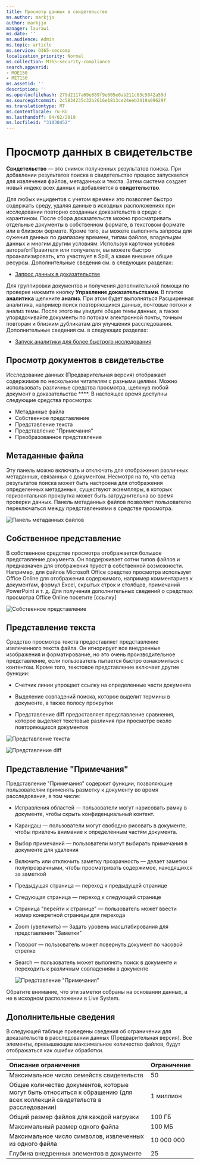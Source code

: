 ```yaml
---
title: Просмотр данных в свидетельстве
ms.author: markjjo
author: markjjo
manager: laurawi
ms.date: ''
ms.audience: Admin
ms.topic: article
ms.service: O365-seccomp
localization_priority: Normal
ms.collection: M365-security-compliance
search.appverid:
- MOE150
- MET150
ms.assetid: ''
description: ''
ms.openlocfilehash: 279d2117a69e889f9e605e0ab211c03c5842a59d
ms.sourcegitcommit: 2c5834235c32b2616e1813ce24eeb3419a09629f
ms.translationtype: MT
ms.contentlocale: ru-RU
ms.lasthandoff: 04/02/2019
ms.locfileid: "31030452"
---
```

# <a name="review-data-in-evidence"></a>Просмотр данных в свидетельстве

**Свидетельство** — это снимок полученных результатов поиска. При добавлении результатов поиска в свидетельство процесс запускается для извлечения файлов, метаданных и текста. Затем система создает новый индекс всех данных и добавляется в **свидетельство**. 

Для любых инцидентов с учетом времени это позволяет быстро содержать среду, удаляя данные в исходных расположениях при исследовании повторно созданных доказательств в среде с карантином. После сбора доказательств можно просматривать отдельные документы в собственном формате, в текстовом формате или в близком формате. Кроме того, вы можете выполнять запросы для сужения данных по диапазону времени, типам файлов, владельцам данных и многим другим условиям. Используя карточки условия автора/отПравителя или получателя, вы можете быстро проанализировать, кто участвует в Spill, а какие внешние общие ресурсы. Дополнительные сведения см. в следующих разделах:

  - [Запрос данных в доказательстве](evidence-query.md)

Для группировки документов и получения дополнительной помощи по проверке нажмите кнопку **Управление доказательствами**. В плитке **аналитика** щелкните **анализ**. При этом будет выполняться Расширенная аналитика, например поиск повторяющихся данных, почтовые потоки и анализ темы. После этого вы увидите общие темы данных, а также упорядочивайте документы по потокам электронной почты, точным повторам и близким дубликатам для улучшения расследования. Дополнительные сведения см. в следующих разделах:

  - [Запуск аналитики для более быстрого исследования](run-analytics-to-investigate-faster.md)

## <a name="view-documents-in-evidence"></a>Просмотр документов в свидетельстве

Исследование данных (Предварительная версия) отображает содержимое по нескольким читателям с разными целями. Можно использовать различные средства просмотра, щелкнув любой документ в доказательстве ****. В настоящее время доступны следующие средства просмотра:

- Метаданные файла
- Собственное представление
- Представление текста
- Представление "Примечания"
- Преобразованное представление

## <a name="file-metadata"></a>Метаданные файла

Эту панель можно включать и отключать для отображения различных метаданных, связанных с документом. Несмотря на то, что сетка результатов поиска может быть настроена для отображения определенных метаданных, существуют экземпляры, в которых горизонтальная прокрутка может быть затруднительна во время проверки данных. Панель метаданных файлов позволяет пользователю переключаться между представлениями в средстве просмотра.

![Панель метаданных файлов
](../media/Reviewimage2.png)

## <a name="native-view"></a>Собственное представление

В собственном средстве просмотра отображается большое представление документа. Он поддерживает сотни типов файлов и предназначен для отображения труест в собственной возможности. Например, для файлов Microsoft Office средство просмотра использует Office Online для отображения содержимого, например комментариев к документам, формул Excel, скрытых строк и столбцов, примечаний PowerPoint и т. д. Для получения дополнительных сведений о средствах просмотра Office Online посетите \[ссылку\]

![Собственное представление
](../media/Reviewimage3.png)

## <a name="text-view"></a>Представление текста

Средство просмотра текста предоставляет представление извлеченного текста файла. Он игнорирует все внедренные изображения и форматирование, но это очень производительное представление, если пользователь пытается быстро ознакомиться с контентом. Кроме того, текстовое представление включает другие функции:

  - Счетчик линии упрощает ссылку на определенные части документа

  - Выделение совпадений поиска, которое выделит термины в документе, а также полосу прокрутки

  - Представление diff предоставляет представление сравнения, которое выделяет текстовые различия при просмотре около повторяющихся документов

![Представление текста
](../media/Reviewimage4.png)

![Представление diff
](../media/Reviewimage5.png)

## <a name="annotate-view"></a>Представление "Примечания"

Представление "Примечания" содержит функции, позволяющие пользователям применять разметку к документу во время расследования, в том числе:

  - Исправления областей — пользователи могут нарисовать рамку в документе, чтобы скрыть конфиденциальный контент.

  - Карандаш — пользователи могут свободно рисовать в документе, чтобы привлечь внимание к определенным частям документа.

  - Выбор примечаний — пользователи могут выбирать примечания в документе для удаления

  - Включить или отключить заметку прозрачность — делает заметки полупрозрачными, чтобы просматривать содержимое, находящихся за заметкой

  - Предыдущая страница — переход к предыдущей странице

  - Следующая страница — переход к следующей странице

  - Страница "перейти к странице" — пользователь может ввести номер конкретной страницы для перехода

  - Zoom (увеличить) — Задать уровень масштабирования для представления "Заметки"

  - Поворот — пользователь может повернуть документ по часовой стрелке

  - Search — пользователь может выполнять поиск в документе и переходить к различным совпадениям в документе
    
    ![Представление "Примечания"
    ](../media/Reviewimage1.png)

Обратите внимание, что эти заметки собраны на основании данных, а не в исходном расположении в Live System. 

## <a name="more-information"></a>Дополнительные сведения

В следующей таблице приведены сведения об ограничении для доказательств в расследовании данных (Предварительная версия).  Все элементы, превышающие максимальное количество файлов, будут отображаться как ошибки обработки.
    
  |**Описание ограничения**|**Ограничение**|
  |:-----|:-----|
  |Максимальное число семейств свидетельств  <br/> |50  <br/> |
  |Общее количество документов, которые могут быть относиться к обращению (для всех коллекций свидетельств в расследовании)  <br/> |1 миллион  <br/> |
  |Общий размер файлов для каждой нагрузки  <br/> |100 ГБ  <br/> |
  |Максимальный размер одного файла   <br/> |100 МБ  <br/> |
  |Максимальное число символов, извлеченных из одного файла  <br/> |10 000 000  <br/> |
  |Глубина внедренных элементов в документе  <br/> |25  <br/> |
  
